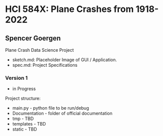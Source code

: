 # HCI 584X: Plane Crashes from 1918-2022
## Spencer Goergen
Plane Crash Data Science Project

- sketch.md: Placeholder Image of GUI / Application.
- spec.md: Project Specifications 

### Version 1
- in Progress

Project structure:
- main.py - python file to be run/debug
- Documentation - folder of official documentation
- tmp - TBD
- templates - TBD
- static - TBD



